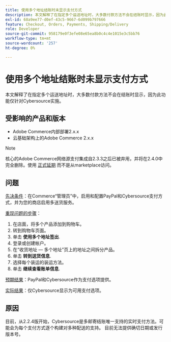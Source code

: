 ```yaml
---
title: 使用多个地址结账时未显示支付方式
description: 本文解释了在指定多个运送地址时，大多数付款方法不会在结账时显示，因为此功能仅针对Cybersource实施。
exl-id: 68a9ee77-d0ef-43c5-9667-6d099b797666
feature: Checkout, Orders, Payments, Shipping/Delivery
role: Developer
source-git-commit: 958179e0f3efe08e65ea8b0c4c4e1015e3c5bb76
workflow-type: tm+mt
source-wordcount: '257'
ht-degree: 0%

---
```


# 使用多个地址结账时未显示支付方式

本文解释了在指定多个运送地址时，大多数付款方法不会在结账时显示，因为此功能仅针对Cybersource实施。

## 受影响的产品和版本

* Adobe Commerce内部部署2.x.x
* 云基础架构上的Adobe Commerce 2.x.x

>[!NOTE]
>
>核心的Adobe Commerce网络源支付集成自2.3.3之后已被弃用，并将在2.4.0中完全删除。使用 [正式延期](https://marketplace.magento.com/cybersource-global-payment-management.html) 而不是从marketplace访问。

## 问题

<u>先决条件</u>：在Commerce“管理员”中，启用和配置PayPal和Cybersource支付方式，并为您的商店启用多送货服务。

<u>重现问题的步骤</u>：

1. 在店面，将多个产品添加到购物车。
1. 转到购物车页面。
1. 单击 **使用多个地址签出**.
1. 登录或创建帐户。
1. 在“收货地址 — 多个地址”页上的地址之间拆分产品。
1. 单击 **转到送货信息**.
1. 选择每个装运的装运方法。
1. 单击 **继续查看账单信息**.

<u>预期结果</u>：PayPal和Cybersource作为支付选项提供。

<u>实际结果</u>：仅Cybersource显示为可用支付选项。

## 原因

目前，从2.2.4版开始，Cybersource是多邮寄结账唯一支持的实时支付方法。可能会为每个支付方式逐个构建对多种配送的支持。 目前无法提供确切日期或发行版本号。
